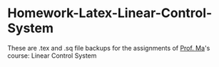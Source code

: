 # Homework-Latex-Linear-Control-System
These are .tex and .sq file backups for the assignments of [Prof. Ma](http://www.we-learn.net.cn/mathmhb/index.html)'s course: Linear Control System
